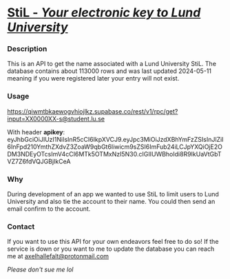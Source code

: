 # [StiL - <em>Your electronic key to Lund University</em>](https://03haax.github.io/stiL)

### Description
This is an API to get the name associated with a Lund University StiL. The database contains about 113000 rows and was last updated 2024-05-11 meaning if you were registered later your entry will not exist.

### Usage
https://qiwmtbkaewogvhiojlkz.supabase.co/rest/v1/rpc/get?input=XX0000XX-s@student.lu.se

With header **apikey**:
eyJhbGciOiJIUzI1NiIsInR5cCI6IkpXVCJ9.eyJpc3MiOiJzdXBhYmFzZSIsInJlZiI6InFpd210YmthZXdvZ3ZoaW9qbGt6Iiwicm9sZSI6ImFub24iLCJpYXQiOjE2ODM3NDEyOTcsImV4cCI6MTk5OTMxNzI5N30.cIGIIUWBhoIdi8R9IkUaVtGbTVZ7Z6fdVQJGBjIkCeA

### Why
During development of an app we wanted to use StiL to limit users to Lund University and also tie the account to their name. You could then send an email confirm to the account.

### Contact
If you want to use this API for your own endeavors feel free to do so! If the service is down or you want to me to update the database you can reach me at [axelhallefalt@protonmail.com](mailto:axelhallefalt@protonmail.com)

<em>Please don't sue me lol</em>